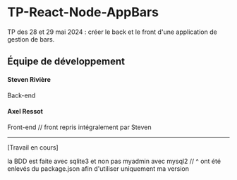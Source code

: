 # TP-React-Node-AppBars
TP des 28 et 29 mai 2024 : créer le back et le front d'une application de gestion de bars.

## Équipe de développement
#### Steven Rivière
Back-end
#### Axel Ressot
Front-end // front repris intégralement par Steven

************************
[Travail en cours]

la BDD est faite avec sqlite3 et non pas myadmin avec mysql2
// ^ ont été enlevés du package.json afin d'utiliser uniquement ma version